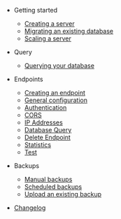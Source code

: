 - Getting started
  - [Creating a server](create_server.md)
  - [Migrating an existing database](migrate.md)
  - [Scaling a server](scale.md)

- Query
  - [Querying your database](query.md)
  
- Endpoints
  - [Creating an endpoint](create_endpoint.md)
  - [General configuration](general_configuration.md)
  - [Authentication](authentication.md)
  - [CORS](cors.md)
  - [IP Addresses](ip_addresses.md)
  - [Database Query](database_query.md)
  - [Delete Endpoint](delete_endpoint.md)
  - [Statistics](statistics.md)
  - [Test](test.md)
  
- Backups
  - [Manual backups](manual.md)
  - [Scheduled backups](scheduled.md)
  - [Upload an existing backup](upload.md)

- [Changelog](changelog.md)
